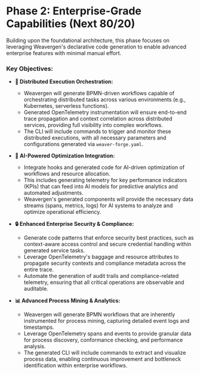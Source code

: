 # Phase 2: Enterprise-Grade Capabilities (Next 80/20)

Building upon the foundational architecture, this phase focuses on leveraging Weavergen's declarative code generation to enable advanced enterprise features with minimal manual effort.

### Key Objectives:

-   **🚀 Distributed Execution Orchestration:**
    -   Weavergen will generate BPMN-driven workflows capable of orchestrating distributed tasks across various environments (e.g., Kubernetes, serverless functions).
    -   Generated OpenTelemetry instrumentation will ensure end-to-end trace propagation and context correlation across distributed services, providing full visibility into complex workflows.
    -   The CLI will include commands to trigger and monitor these distributed executions, with all necessary parameters and configurations generated via `weaver-forge.yaml`.

-   **🧠 AI-Powered Optimization Integration:**
    -   Integrate hooks and generated code for AI-driven optimization of workflows and resource allocation.
    -   This includes generating telemetry for key performance indicators (KPIs) that can feed into AI models for predictive analytics and automated adjustments.
    -   Weavergen's generated components will provide the necessary data streams (spans, metrics, logs) for AI systems to analyze and optimize operational efficiency.

-   **🔒 Enhanced Enterprise Security & Compliance:**
    -   Generate code patterns that enforce security best practices, such as context-aware access control and secure credential handling within generated service tasks.
    -   Leverage OpenTelemetry's baggage and resource attributes to propagate security contexts and compliance metadata across the entire trace.
    -   Automate the generation of audit trails and compliance-related telemetry, ensuring that all critical operations are observable and auditable.

-   **📊 Advanced Process Mining & Analytics:**
    -   Weavergen will generate BPMN workflows that are inherently instrumented for process mining, capturing detailed event logs and timestamps.
    -   Leverage OpenTelemetry spans and events to provide granular data for process discovery, conformance checking, and performance analysis.
    -   The generated CLI will include commands to extract and visualize process data, enabling continuous improvement and bottleneck identification within enterprise workflows.
